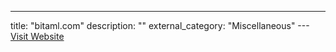 ---
title: "bitaml.com"
description: ""
external_category: "Miscellaneous"
---[Visit Website](https://bitaml.com)

